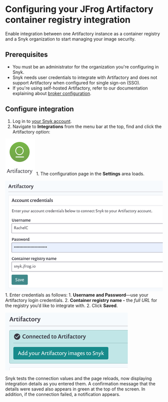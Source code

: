 # Configuring your JFrog Artifactory container registry integration

Enable integration between one Artifactory instance as a container registry and a Snyk organization to start managing your image security.

## Prerequisites

* You must be an administrator for the organization you're configuring in Snyk.
* Snyk needs user credentials to integrate with Artifactory and does not support Artifactory when configured for single sign-on \(SSO\).
* If you're using self-hosted Artifactory, refer to our documentation explaining about [broker configuration](https://support.snyk.io/hc/en-us/articles/360017040957-Snyk-integration-to-self-hosted-container-registries). 

## Configure integration

1. Log in to [your Snyk account](https://app.snyk.io/).
2. Navigate to **Integrations** from the menu bar at the top, find and click the Artifactory option:

![](../../../.gitbook/assets/uuid-0e1f70c5-63e6-c548-6552-4b1c78dc0b4c-en.png) 1. The configuration page in the **Settings** area loads.

![](../../../.gitbook/assets/uuid-232f8a25-f161-ceef-2405-8325c5bf14c6-en.png) 1. Enter credentials as follows: 1. **Username and Password**—use your Artifactory login credentials. 2. **Container registry name -** the _full URL_ for the registry you’d like to integrate with. 2. Click **Saved**.

![](../../../.gitbook/assets/uuid-3b329a90-394f-5ab3-af84-658b41a1edc0-en.png)

Snyk tests the connection values and the page reloads, now displaying integration details as you entered them. A confirmation message that the details were saved also appears in green at the top of the screen. In addition, if the connection failed, a notification appears.

